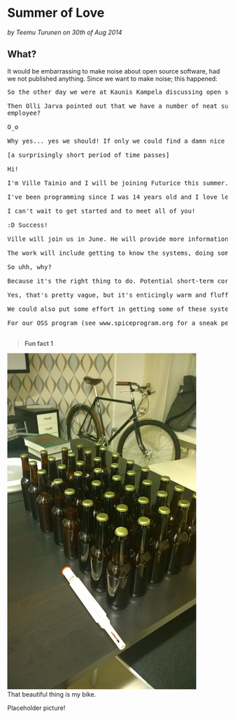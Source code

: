 Summer of Love
==============
_by Teemu Turunen on 30th of Aug 2014_

What?
------
It would be embarrassing to make noise about open source software, had we not published anything. Since we want to make noise; this happened:

<pre>
So the other day we were at Kaunis Kampela discussing open source. I had been reading on Google's Summer of Code and how we missed this year's application period... and how that doesn't really matter, since we haven't yet open sourced much, as a company, so our application would likely have been rejected. Brooding and shaking of heads ensued.

Then Olli Jarva pointed out that we have a number of neat support systems developed by IT that could be published - perhaps we should assign someone to do just that? Perhaps a summer 
employee?

O_o 

Why yes... yes we should! If only we could find a damn nice sourcerer for the job...

[a surprisingly short period of time passes]

Hi!

I'm Ville Tainio and I will be joining Futurice this summer. I'm currently studying Computer Science at Aalto University and mainly focusing on web software.  I'm also currently the Master of Corporate Relationships at the Computer Science guild.  My passion is to create cool things and help other people with technology. I want to be really proud of my work and I believe that our summer project is something that makes not just me, but everyone really proud of working for Futurice.

I've been programming since I was 14 years old and I love learning new stuff about it every day. During my free time, besides programming, I play synth/french horn in a band called Blind Architect (https://www.youtube.com/watch?v=o1Gux8GWkHI check it out!). I also enjoy running and an occasional round of disc golf.

I can't wait to get started and to meet all of you!

:D Success!

Ville will join us in June. He will provide more information about the systems and the progress of the work. We are talking about systems like FUM, IRMA, Password Safe etc...

The work will include getting to know the systems, doing some pre-publishing tidying up, writing relevant documentation and pushing to public Github repositories, managing issues and hopefully even handling some pull requests from other contributors. And a whole lot of communication, at least in the shape of blog posts. 

So uhh, why?

Because it's the right thing to do. Potential short-term corporate-y gain is probably some good press, which might help out our recruitment. Possibly even some customer brand recognition. 

Yes, that's pretty vague, but it's enticingly warm and fluffy. Not entirely unlike fresh cotton candy.

We could also put some effort in getting some of these systems adopted by our customers (or potential customers), since they are pretty damn sweet, and we're in a good position to sell consultancy on the side.

For our OSS program (see www.spiceprogram.org for a sneak peek) this is a good opportunity to show that we can walk the walk. 

</pre>

> **Fun fact 1**
>

<div class="row text-center">
    <div class="col-sm-7">
        <img class="padded-img" src="/assets/img/flindat.jpg" />
    </div>
</div>
<div class="col-xs-12 visible-xs caption text-center">
    That beautiful thing is my bike. 
</div>

Placeholder picture!
